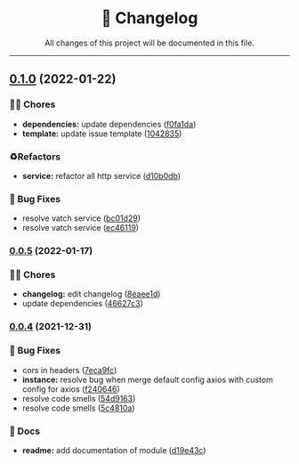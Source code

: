 <div align="center"><h1>📝 Changelog</h1><p>All changes of this project will be documented in this file.</p></div>

---

## [0.1.0](https://github.com/tresdoce/nestjs-httpclient/compare/v0.0.5...v0.1.0) (2022-01-22)


### 👨‍💻 Chores

* **dependencies:** update dependencies ([f0fa1da](https://github.com/tresdoce/nestjs-httpclient/commit/f0fa1da79c969ac1cfbd1cb5116aa0f495b0a7aa))
* **template:** update issue template ([1042835](https://github.com/tresdoce/nestjs-httpclient/commit/104283582310a9f722b7f5402ede151a8743139b))


### ♻️Refactors

* **service:** refactor all http service ([d10b0db](https://github.com/tresdoce/nestjs-httpclient/commit/d10b0dbdf0a25a17e3506f86e36ed86fc3e868ba))


### 🐛 Bug Fixes

* resolve vatch service ([bc01d29](https://github.com/tresdoce/nestjs-httpclient/commit/bc01d29976ca9d8550c92635c03c65db2d009b4a))
* resolve vatch service ([ec46119](https://github.com/tresdoce/nestjs-httpclient/commit/ec46119ad23d61769bb843e0a4e9c8f9b9f62fe2))

### [0.0.5](https://github.com/tresdoce/nestjs-httpclient/compare/v0.0.4...v0.0.5) (2022-01-17)


### 👨‍💻 Chores

* **changelog:** edit changelog ([8eaee1d](https://github.com/tresdoce/nestjs-httpclient/commit/8eaee1df8d7f6f13c6ab5255fadde95ce74238e9))
* update dependencies ([46627c3](https://github.com/tresdoce/nestjs-httpclient/commit/46627c322e21a90de94fed14775abab0af257ba9))

### [0.0.4](https://github.com/tresdoce/nestjs-httpclient/compare/v0.0.3...v0.0.4) (2021-12-31)


### 🐛 Bug Fixes

* cors in headers ([7eca9fc](https://github.com/tresdoce/nestjs-httpclient/commit/7eca9fcf09846f81def92ffea44074c3572c7c77))
* **instance:** resolve bug when merge default config axios with custom config for axios ([f240646](https://github.com/tresdoce/nestjs-httpclient/commit/f240646fc82cba78cbf384a9011879badd6b90a5))
* resolve code smells ([54d9163](https://github.com/tresdoce/nestjs-httpclient/commit/54d91639052bc9810eab622b5b2c81cc7ad07cf4))
* resolve code smells ([5c4810a](https://github.com/tresdoce/nestjs-httpclient/commit/5c4810a5475cbdb1394168d74390671b404409ec))


### 📝 Docs

* **readme:** add documentation of module ([d19e43c](https://github.com/tresdoce/nestjs-httpclient/commit/d19e43c34b26531ae4cab3bd77af315837988ba7))
